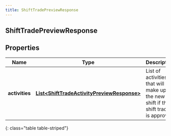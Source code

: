 ```yaml
---
title: ShiftTradePreviewResponse
---
```

## ShiftTradePreviewResponse


## Properties

| Name | Type | Description | Notes |
| ------------ | ------------- | ------------- | ------------- |
| **activities** | [**List&lt;ShiftTradeActivityPreviewResponse&gt;**](ShiftTradeActivityPreviewResponse.html) | List of activities that will make up the new shift if this shift trade is approved |  [optional] |
{: class="table table-striped"}



